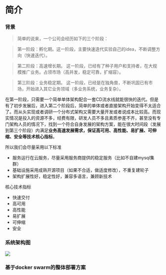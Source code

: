 # 简介

### 背景

> 简单的说来，一个公司会经历如下的三个阶段：

> 第一阶段：孵化期。这一阶段，主要快速迭代实验自己的idea，不断调整方向（快速迭代）。

> 第二阶段：高速增长期。 这一阶段，已经有了种子用户和支持者，在大规模推广业务。占领市场（高并发，稳定可靠，扩缩容）。

> 第三阶段：业务稳定期。 这一阶段，已经是在独角兽，不断巩固已有市场，开始进入其它业务领域（多业务系统，业务复杂）。

在第一阶段，只需要一个简单单体架构配合一套CD流水线就能很快的迭代。但是有了初步发展后，进入第二个阶段后，简单的单体或者直接架构开始变得不太适合了。而从头实现或者调研一个分布式架构又需要大量开发或者说成本比较高。而现实情况是投入的资源不多，经费有限，研发人员不多且素质参差不齐，甚至没有专门架构人员的情况下，找到一个符合自身发展的架构方案，能在很大时间段（发展到第三个阶段）内满足**业务高速发展需求，保证高可用、高性能、易扩展、可伸缩、安全等技术核心指标**。

所以我们会尽量采用以下标准

- 服务运行在云服务，尽量采用服务商提供的稳定服务（比如不自建mysql集群）
- 基础设施采用成熟开源项目（如果不合适，做适度修改），不重复建轮子
- 架构扩展性好，稳定性好，兼容多语言，兼顾新技术

核心技术指标

* 快速交付
* 高可用
* 高性能
* 易扩展
* 可伸缩
* 安全

### 系统架构图
![](http://on-img.com/chart_image/5965c5d7e4b068b0a2445177.png)


### 基于docker swarm的整体部署方案

